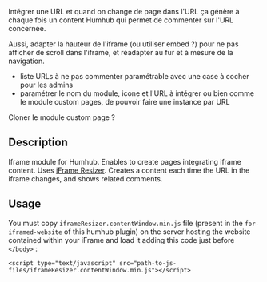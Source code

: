 Intégrer une URL et quand on change de page dans l'URL ça génère à chaque fois un content Humhub qui permet de commenter sur l'URL concernée.

Aussi, adapter la hauteur de l'iframe (ou utiliser embed ?) pour ne pas afficher de scroll dans l'iframe, et réadapter au fur et à mesure de la navigation.

- liste URLs à ne pas commenter paramétrable avec une case à cocher pour les admins
- paramétrer le nom du module, icone et l'URL à intégrer ou bien comme le module custom pages, de pouvoir faire une instance par URL

Cloner le module custom page ?


## Description

Iframe module for Humhub.
Enables to create pages integrating iframe content.
Uses [iFrame Resizer](https://github.com/davidjbradshaw/iframe-resizer).
Creates a content each time the URL in the iframe changes, and shows related comments.

## Usage

You must copy `iframeResizer.contentWindow.min.js` file (present in the `for-iframed-website` of this humhub plugin) on the server hosting the website contained within your iFrame and load it adding this code just before `</body>` :
```
<script type="text/javascript" src="path-to-js-files/iframeResizer.contentWindow.min.js"></script>
```